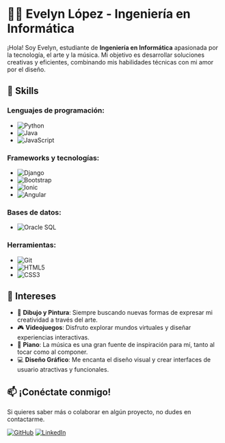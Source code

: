 # 👩‍💻 Evelyn López - Ingeniería en Informática

¡Hola! Soy Evelyn, estudiante de **Ingeniería en Informática** apasionada por la tecnología, el arte y la música. Mi objetivo es desarrollar soluciones creativas y eficientes, combinando mis habilidades técnicas con mi amor por el diseño.

## 🚀 Skills

### Lenguajes de programación:
- ![Python](https://img.shields.io/badge/-Python-3776AB?logo=python&logoColor=white)
- ![Java](https://img.shields.io/badge/-Java-007396?logo=java&logoColor=white)
- ![JavaScript](https://img.shields.io/badge/-JavaScript-F7DF1E?logo=javascript&logoColor=black)

### Frameworks y tecnologías:
- ![Django](https://img.shields.io/badge/-Django-092E20?logo=django&logoColor=white)
- ![Bootstrap](https://img.shields.io/badge/-Bootstrap-563D7C?logo=bootstrap&logoColor=white)
- ![Ionic](https://img.shields.io/badge/-Ionic-3880FF?logo=ionic&logoColor=white)
- ![Angular](https://img.shields.io/badge/-Angular-DD0031?logo=angular&logoColor=white)

### Bases de datos:
- ![Oracle SQL](https://img.shields.io/badge/-Oracle_SQL-F80000?logo=oracle&logoColor=white)

### Herramientas:
- ![Git](https://img.shields.io/badge/-Git-F05032?logo=git&logoColor=white)
- ![HTML5](https://img.shields.io/badge/-HTML5-E34F26?logo=html5&logoColor=white)
- ![CSS3](https://img.shields.io/badge/-CSS3-1572B6?logo=css3&logoColor=white)

## 🎨 Intereses
- 🎨 **Dibujo y Pintura**: Siempre buscando nuevas formas de expresar mi creatividad a través del arte.
- 🎮 **Videojuegos**: Disfruto explorar mundos virtuales y diseñar experiencias interactivas.
- 🎹 **Piano**: La música es una gran fuente de inspiración para mí, tanto al tocar como al componer.
- 💻 **Diseño Gráfico**: Me encanta el diseño visual y crear interfaces de usuario atractivas y funcionales.

## 📫 ¡Conéctate conmigo!
Si quieres saber más o colaborar en algún proyecto, no dudes en contactarme.

[![GitHub](https://img.shields.io/badge/-GitHub-181717?logo=github&logoColor=white)](https://github.com/xSelene15) [![LinkedIn](https://img.shields.io/badge/-LinkedIn-0A66C2?logo=linkedin&logoColor=white)](https://www.linkedin.com/in/evelyn-ignacia-lopez-baeza/)

